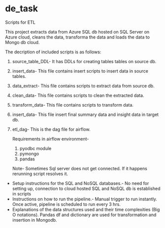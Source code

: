 # de_task
Scripts for ETL

This project extracts data from Azure SQL db hosted on SQL Server on Azure cloud, 
cleans the data,
transforma the data 
and loads the data to Mongo db cloud.

The decription of included scripts is as follows:
1. source_table_DDL- It has DDLs for creating tables tables on source db.
2. insert_data- This file contains insert scripts to insert data in source tables.
3. data_extract- This file contains scripts to extract data from source db.
4. clean_data- This file contains scripts to clean the extracted data.
5. transform_data- This file contains scripts to transform data.
6. insert_data- This file insert final summary data and insight data in target db.
7. etl_dag- This is the dag file for airflow.

   Requirements in airflow environment-
   1. pyodbc module
   2. pymongo
   3. pandas
  
   Note- Sometimes Sql server does not get connected. If it happens rerunning script resolves it.
 - Setup instructions for the SQL and NoSQL databases.- No need for setting up, connection to cloud hosted SQL and NoSQL db is 
    established in scripts
 - Instructions on how to run the pipeline.- Manual trigger to run instantly. Once active, pipeline is scheduled to run every 3 hrs.
 - Explanations of the data structures used and their time complexities (Big O notations).
   Pandas df and dictionary are used for transformation and insertion in Mongodb.
